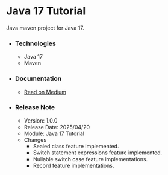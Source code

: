 # Java 17 Tutorial
Java maven project for Java 17.

* ### Technologies
    * Java 17
    * Maven

* ### Documentation
    * [Read on Medium](https://sachithariyathilaka.medium.com/java-17-297f34acfb1d)

* ### Release Note

    * Version: 1.0.0
    * Release Date: 2025/04/20
    * Module: Java 17 Tutorial
    * Changes
        * Sealed class feature implemented.
        * Switch statement expressions feature implemented.
        * Nullable switch case feature implementations.
        * Record feature implementations.
